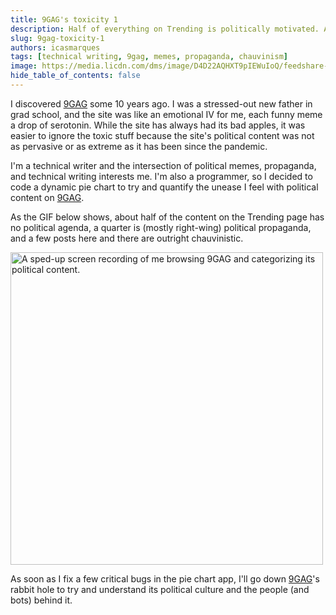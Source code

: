 ```yaml
---
title: 9GAG's toxicity 1
description: Half of everything on Trending is politically motivated. A lot of it is really bad.
slug: 9gag-toxicity-1
authors: icasmarques
tags: [technical writing, 9gag, memes, propaganda, chauvinism]
image: https://media.licdn.com/dms/image/D4D22AQHXT9pIEWuIoQ/feedshare-shrink_800/0/1710534042476?e=1713398400&v=beta&t=GwdoAc1JRnZIGZjZHkxh-Gg7kgsP3SxARrpLI4tMbNc
hide_table_of_contents: false
---
```


I discovered [9GAG](https://www.linkedin.com/company/9gag) some 10 years ago. I was a stressed-out new father in grad school, and the site was like an emotional IV for me, each funny meme a drop of serotonin. While the site has always had its bad apples, it was easier to ignore the toxic stuff because the site's political content was not as pervasive or as extreme as it has been since the pandemic.

I'm a technical writer and the intersection of political memes, propaganda, and technical writing interests me. I'm also a programmer, so I decided to code a dynamic pie chart to try and quantify the unease I feel with political content on [9GAG](https://www.linkedin.com/company/9gag).

As the GIF below shows, about half of the content on the Trending page has no political agenda, a quarter is (mostly right-wing) political propaganda, and a few posts here and there are outright chauvinistic.

<img src="https://media.licdn.com/dms/image/D4D22AQHXT9pIEWuIoQ/feedshare-shrink_800/0/1710534042476?e=1713398400&v=beta&t=GwdoAc1JRnZIGZjZHkxh-Gg7kgsP3SxARrpLI4tMbNc" alt="A sped-up screen recording of me browsing 9GAG and categorizing its political content." width="500" height ="auto"></img>

As soon as I fix a few critical bugs in the pie chart app, I'll go down [9GAG](https://www.linkedin.com/company/9gag)'s rabbit hole to try and understand its political culture and the people (and bots) behind it.
